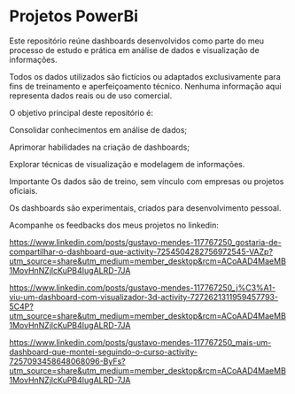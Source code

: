 # Projetos PowerBi

Este repositório reúne dashboards desenvolvidos como parte do meu processo de estudo e prática em análise de dados e visualização de informações.

Todos os dados utilizados são fictícios ou adaptados exclusivamente para fins de treinamento e aperfeiçoamento técnico. Nenhuma informação aqui representa dados reais ou de uso comercial.

O objetivo principal deste repositório é:

Consolidar conhecimentos em análise de dados;

Aprimorar habilidades na criação de dashboards;

Explorar técnicas de visualização e modelagem de informações.

Importante
Os dados são de treino, sem vínculo com empresas ou projetos oficiais.

Os dashboards são experimentais, criados para desenvolvimento pessoal.

Acompanhe os feedbacks dos meus projetos no linkedin:

https://www.linkedin.com/posts/gustavo-mendes-117767250_gostaria-de-compartilhar-o-dashboard-que-activity-7254504282756972545-VAZp?utm_source=share&utm_medium=member_desktop&rcm=ACoAAD4MaeMB1MovHnNZjlcKuPB4IugALRD-7JA


https://www.linkedin.com/posts/gustavo-mendes-117767250_j%C3%A1-viu-um-dashboard-com-visualizador-3d-activity-7272621311959457793-5C4P?utm_source=share&utm_medium=member_desktop&rcm=ACoAAD4MaeMB1MovHnNZjlcKuPB4IugALRD-7JA


https://www.linkedin.com/posts/gustavo-mendes-117767250_mais-um-dashboard-que-montei-seguindo-o-curso-activity-7257093458648068096-ByFs?utm_source=share&utm_medium=member_desktop&rcm=ACoAAD4MaeMB1MovHnNZjlcKuPB4IugALRD-7JA
